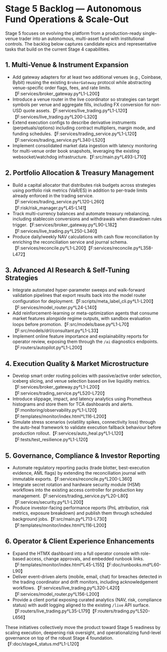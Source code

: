 # Stage 5 Backlog — Autonomous Fund Operations & Scale-Out

Stage 5 focuses on evolving the platform from a production-ready single-venue trader into an autonomous, multi-asset fund with institutional controls. The backlog below captures candidate epics and representative tasks that build on the current Stage 4 capabilities.

## 1. Multi-Venue & Instrument Expansion
- Add gateway adapters for at least two additional venues (e.g., Coinbase, Bybit) reusing the existing `BrokerGateway` protocol while abstracting venue-specific order flags, fees, and rate limits.【F:services/broker_gateway.py†L1-L200】
- Introduce a venue router in the live coordinator so strategies can target symbols per venue and aggregate fills, including FX conversion for non-USD quote assets.【F:services/live_trading.py†L1-L120】【F:services/live_trading.py†L200-L320】
- Extend execution configs to describe derivative instruments (perpetuals/options) including contract multipliers, margin mode, and funding schedules.【F:services/trading_service.py†L1-L120】【F:services/trading_service.py†L340-L520】
- Implement consolidated market data ingestion with latency monitoring for multi-venue order book snapshots, leveraging the existing websocket/watchdog infrastructure.【F:src/main.py†L493-L710】

## 2. Portfolio Allocation & Treasury Management
- Build a capital allocator that distributes risk budgets across strategies using portfolio risk metrics (VaR/ES) in addition to per-trade limits already enforced in the trading service.【F:services/trading_service.py†L120-L260】【F:risk/risk_manager.py†L45-L141】
- Track multi-currency balances and automate treasury rebalancing, including stablecoin conversions and withdrawals when drawdown rules trigger.【F:services/broker_gateway.py†L90-L182】【F:services/live_trading.py†L250-L340】
- Produce daily/weekly NAV calculations with cash flow reconciliation by enriching the reconciliation service and journal schema.【F:services/reconcile.py†L1-L200】【F:services/reconcile.py†L358-L472】

## 3. Advanced AI Research & Self-Tuning Strategies
- Integrate automated hyper-parameter sweeps and walk-forward validation pipelines that export results back into the model router configuration for deployment.【F:scripts/meta_label_cli.py†L1-L200】【F:services/model_router.py†L24-L140】
- Add reinforcement-learning or meta-optimization agents that consume market features alongside regime outputs, with sandbox evaluation loops before promotion.【F:src/models/base.py†L1-L70】【F:src/models/drl/consultant.py†L1-L33】
- Implement online feature importance and explainability reports for operator review, exposing them through the `/ai` diagnostics endpoints.【F:routers/autopilot.py†L1-L200】

## 4. Execution Quality & Market Microstructure
- Develop smart order routing policies with passive/active order selection, iceberg slicing, and venue selection based on live liquidity metrics.【F:services/broker_gateway.py†L1-L200】【F:services/trading_service.py†L520-L720】
- Introduce slippage, impact, and latency analytics using Prometheus histograms and store them for TCA dashboards and alerts.【F:monitoring/observability.py†L1-L120】【F:templates/monitor/index.html†L116-L200】
- Simulate stress scenarios (volatility spikes, connectivity loss) through the auto-heal framework to validate execution fallback behaviour before production rollout.【F:services/auto_heal.py†L1-L120】【F:tests/test_resilience.py†L1-L120】

## 5. Governance, Compliance & Investor Reporting
- Automate regulatory reporting packs (trade blotter, best-execution evidence, AML flags) by extending the reconciliation journal with immutable exports.【F:services/reconcile.py†L200-L360】
- Integrate secret rotation and hardware security module (HSM) workflows into the existing access controller for production key management.【F:services/trading_service.py†L20-L80】【F:services/security.py†L1-L200】
- Produce investor-facing performance reports (PnL attribution, risk metrics, exposure breakdown) and publish them through scheduled background jobs.【F:src/main.py†L713-L730】【F:templates/monitor/index.html†L116-L200】

## 6. Operator & Client Experience Enhancements
- Expand the HTMX dashboard into a full operator console with role-based access, change approvals, and embedded runbook links.【F:templates/monitor/index.html†L45-L155】【F:doc/runbooks.md†L60-L90】
- Deliver event-driven alerts (mobile, email, chat) for breaches detected in the trading coordinator and drift monitors, including acknowledgement workflows.【F:services/live_trading.py†L320-L420】【F:services/model_router.py†L156-L200】
- Provide a client portal exposing curated analytics (NAV, risk, compliance status) with audit logging aligned to the existing `/live` API surface.【F:routers/live_trading.py†L35-L179】【F:routers/trading.py†L520-L656】

These initiatives collectively move the product toward Stage 5 readiness by scaling execution, deepening risk oversight, and operationalizing fund-level governance on top of the robust Stage 4 foundation.【F:doc/stage4_status.md†L1-L120】
